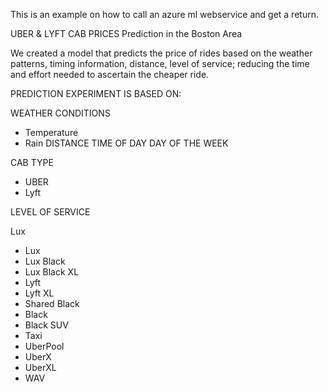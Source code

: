 This is an example on how to call an azure ml webservice and get a return.

UBER & LYFT CAB PRICES
Prediction in the Boston Area

We created a model that predicts the price of rides based on the weather patterns, timing information, distance, level of service; reducing the time and effort needed to ascertain the cheaper ride.

PREDICTION EXPERIMENT IS BASED ON:

WEATHER CONDITIONS
- Temperature
- Rain
DISTANCE
TIME OF DAY
DAY OF THE WEEK

CAB TYPE
- UBER
- Lyft

LEVEL OF SERVICE

Lux
 - Lux
 - Lux Black
 - Lux Black XL
 - Lyft
 - Lyft XL
 - Shared
Black
 - Black
 - Black SUV
 - Taxi
 - UberPool
 - UberX
 - UberXL
 - WAV


